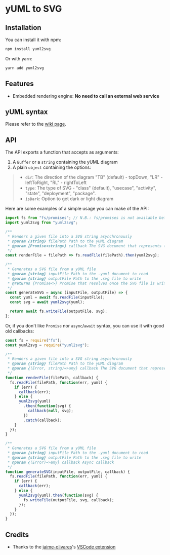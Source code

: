 # yUML to SVG

## Installation

You can install it with npm:

```bash
npm install yuml2svg
```

Or with yarn:

```bash
yarn add yuml2svg
```

## Features

* Embedded rendering engine: **No need to call an external web service**

## yUML syntax

Please refer to the
[wiki page](https://github.com/jaime-olivares/vscode-yuml/wiki).

## API

The API exports a function that accepts as arguments:

1.  A `Buffer` or a `string` containing the yUML diagram
2.  A plain `object` containing the options:

> * `dir`: The direction of the diagram "TB" (default) - topDown, "LR" -
>   leftToRight, "RL" - rightToLeft
> * `type`: The type of SVG - "class" (default), "usecase", "activity", "state",
>   "deployment", "package".
> * `isDark`: Option to get dark or light diagram

Here are some examples of a simple usage you can make of the API:

```js
import fs from "fs/promises"; // N.B.: fs/promises is not available before Node 10.0.0
import yuml2svg from "yuml2svg";

/**
 * Renders a given file into a SVG string asynchronously
 * @param {string} filePath Path to the yUML diagram
 * @param {Promise<string>} callback The SVG document that represents the yUML diagram
 */
const renderFile = filePath => fs.readFile(filePath).then(yuml2svg);

/**
 * Generates a SVG file from a yUML file
 * @param {string} inputFile Path to the .yuml document to read
 * @param {string} outputFile Path to the .svg file to write
 * @returns {Promise<>} Promise that resolves once the SVG file is written
 */
const generateSVG = async (inputFile, outputFile) => {
  const yuml = await fs.readFile(inputFile);
  const svg = await yuml2svg(yuml);

  return await fs.writeFile(outputFile, svg);
};
```

Or, if you don't like `Promise` nor `async`/`await` syntax, you can use it with
good old callbacks:

```js
const fs = require("fs");
const yuml2svg = require("yuml2svg");

/**
 * Renders a given file into a SVG string asynchronously
 * @param {string} filePath Path to the yUML diagram
 * @param {(Error, string)=>any} callback The SVG document that represents the yUML diagram
 */
function renderFile(filePath, callback) {
  fs.readFile(filePath, function(err, yuml) {
    if (err) {
      callback(err);
    } else {
      yuml2svg(yuml)
        .then(function(svg) {
          callback(null, svg);
        })
        .catch(callback);
    }
  });
}

/**
 * Generates a SVG file from a yUML file
 * @param {string} inputFile Path to the .yuml document to read
 * @param {string} outputFile Path to the .svg file to write
 * @param {(Error)=>any} callback Async callback
 */
function generateSVG(inputFile, outputFile, callback) {
  fs.readFile(filePath, function(err, yuml) {
    if (err) {
      callback(err);
    } else {
      yuml2svg(yuml).then(function(svg) {
        fs.writeFile(outputFile, svg, callback);
      });
    }
  });
}
```

## Credits

* Thanks to the [jaime-olivares](https://github.com/jaime-olivares)'s
  [VSCode extension](https://github.com/jaime-olivares/vscode-yuml)
